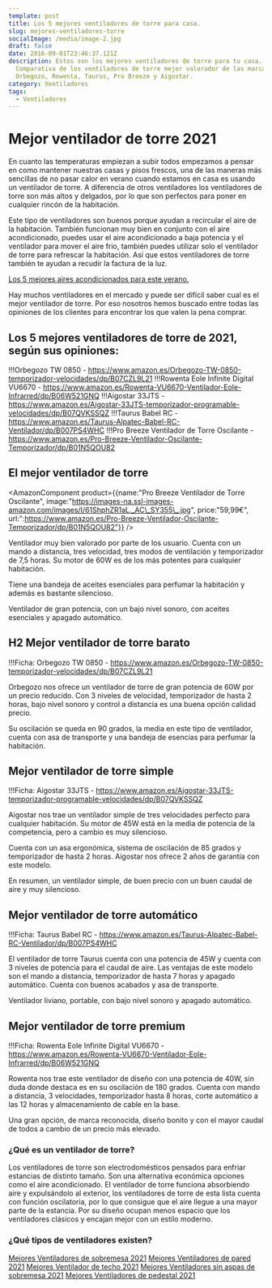 ```yaml
---
template: post
title: Los 5 mejores ventiladores de torre para casa.
slug: mejores-ventiladores-torre
socialImage: /media/image-2.jpg
draft: false
date: 2016-09-01T23:46:37.121Z
description: Estos son los mejores ventiladores de torre para tu casa.
  Comparativa de los ventiladores de torre mejor valorador de las marcas
  Orbegozo, Rowenta, Taurus, Pro Breeze y Aigostar.
category: Ventiladores
tags:
  - Ventiladores
---
```

# Mejor ventilador de torre 2021

En cuanto las temperaturas empiezan a subir todos empezamos a pensar en como mantener nuestras casas y pisos frescos, una de las maneras más sencillas de no pasar calor en verano cuando estamos en casa es usando un ventilador de torre. A diferencia de otros ventiladores los ventiladores de torre son más altos y delgados, por lo que son perfectos para poner en cualquier rincón de la habitación.

Este tipo de ventiladores son buenos porque ayudan a recircular el aire de la habitación. También funcionan muy bien en conjunto con el aire acondicionado, puedes usar el aire acondicionado a baja potencia y el ventilador para mover el aire frio, también puedes utilizar solo el ventilador de torre para refrescar la habitación. Así que estos ventiladores de torre también te ayudan a recudir la factura de la luz.

[Los 5 mejores aires acondicionados para este verano.](google.com)

Hay muchos ventiladores en el mercado y puede ser difícil saber cual es el mejor ventilador de torre. Por eso nosotros hemos buscado entre todas las opiniones de los clientes para encontrar los que valen la pena comprar.

## Los 5 mejores ventiladores de torre de 2021, según sus opiniones:

!!!Orbegozo TW 0850 - https://www.amazon.es/Orbegozo-TW-0850-temporizador-velocidades/dp/B07CZL9L21
!!!Rowenta Eole Infinite Digital VU6670 - https://www.amazon.es/Rowenta-VU6670-Ventilador-Eole-Infrarred/dp/B06W521GNQ
!!!Aigostar 33JTS - https://www.amazon.es/Aigostar-33JTS-temporizador-programable-velocidades/dp/B07QVKSSQZ
!!!Taurus Babel RC - https://www.amazon.es/Taurus-Alpatec-Babel-RC-Ventilador/dp/B007PS4WHC
!!!Pro Breeze Ventilador de Torre Oscilante - https://www.amazon.es/Pro-Breeze-Ventilador-Oscilante-Temporizador/dp/B01N5QOU82

## El mejor ventilador de torre

<AmazonComponent product={{name:"Pro Breeze Ventilador de Torre Oscilante", image:"https://images-na.ssl-images-amazon.com/images/I/61ShphZR1aL._AC\_SY355\_.jpg", price:"59,99€", url:":https://www.amazon.es/Pro-Breeze-Ventilador-Oscilante-Temporizador/dp/B01N5QOU82"}} />

Ventilador muy bien valorado por parte de los usuario. Cuenta con un mando a distancia, tres velocidad, tres modos de ventilación y temporizador de 7,5 horas.
Su motor de 60W es de los más potentes para cualquier habitación.

Tiene una bandeja de aceites esenciales para perfumar la habitación y además es bastante silencioso.

Ventilador de gran potencia, con un bajo nivel sonoro, con aceites esenciales y apagado automático.

## H2 Mejor ventilador de torre barato

!!!Ficha: Orbegozo TW 0850 - https://www.amazon.es/Orbegozo-TW-0850-temporizador-velocidades/dp/B07CZL9L21

Orbegozo nos ofrece un ventilador de torre de gran potencia de 60W por un precio reducido. Con 3 niveles de velocidad, temporizador de hasta 2 horas, bajo nivel sonoro y control a distancia es una buena opción calidad precio.

Su oscilación se queda en 90 grados, la media en este tipo de ventilador, cuenta con asa de transporte y una bandeja de esencias para perfumar la habitación.

## Mejor ventilador de torre simple

!!!Ficha: Aigostar 33JTS - https://www.amazon.es/Aigostar-33JTS-temporizador-programable-velocidades/dp/B07QVKSSQZ

Aigostar nos trae un ventilador simple de tres velocidades perfecto para cualquier habitación. Su motor de 45W está en la media de potencia de la competencia, pero a cambio es muy silencioso.

Cuenta con un asa ergonómica, sistema de oscilación de 85 grados y temporizador de hasta 2 horas. Aigostar nos ofrece 2 años de garantía con este modelo.

En resumen, un ventilador simple, de buen precio con un buen caudal de aire y muy silencioso.

## Mejor ventilador de torre automático

!!!Ficha: Taurus Babel RC - https://www.amazon.es/Taurus-Alpatec-Babel-RC-Ventilador/dp/B007PS4WHC

El ventilador de torre Taurus cuenta con una potencia de 45W y cuenta con 3 niveles de potencia para el caudal de aire.
Las ventajas de este modelo son el mando a distancia, temporizador de hasta 7 horas y apagado automático. Cuenta con buenos acabados y asa de transporte.

Ventilador liviano, portable, con bajo nivel sonoro y apagado automático.

## Mejor ventilador de torre premium

!!!Ficha: Rowenta Eole Infinite Digital VU6670 - https://www.amazon.es/Rowenta-VU6670-Ventilador-Eole-Infrarred/dp/B06W521GNQ

Rowenta nos trae este ventilador de diseño con una potencia de 40W, sin duda donde destaca es en su oscilación de 180 grados.
Cuenta con mando a distancia, 3 velocidades, temporizador hasta 8 horas, corte automático a las 12 horas y almacenamiento de cable en la base.

Una gran opción, de marca reconocida, diseño bonito y con el mayor caudal de todos a cambio de un precio más elevado.

### ¿Qué es un ventilador de torre?

Los ventiladores de torre son electrodomésticos pensados para enfriar estancias de distinto tamaño. Son una alternativa económica opciones como el aire acondicionado.
El ventilador de torre funciona absorbiendo aire y expulsándolo al exterior, los ventiladores de torre de esta lista cuenta con función oscilatoria, por lo que consigue que el aire llegue a una mayor parte de la estancia. Por su diseño ocupan menos espacio que los ventiladores clásicos y encajan mejor con un estilo moderno.

### ¿Qué tipos de ventiladores existen?

[Mejores Ventiladores de sobremesa 2021](<>)
[Mejores Ventiladores de pared 2021](<>)
[Mejores Ventilador de techo 2021](<>)
[Mejores Ventiladores sin aspas de sobremesa 2021](<>)
[Mejores Ventiladores de pedestal 2021](<>)